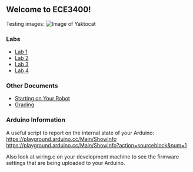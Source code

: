 ## Welcome to ECE3400!

Testing images:
![Image of Yaktocat](https://octodex.github.com/images/yaktocat.png)

### Labs
- [Lab 1](lab1.md)
- [Lab 2](lab2.md)
- [Lab 3](lab3.md)
- [Lab 4](lab4.md)

### Other Documents
- [Starting on Your Robot](starting_your_robot.md)
- [Grading](Grading/Readme.md)

### Arduino Information

A useful script to report on the internal state of your Arduino:
https://playground.arduino.cc/Main/ShowInfo
https://playground.arduino.cc/Main/ShowInfo?action=sourceblock&num=1

Also look at wiring.c on your development machine to see the firmware settings that are being uploaded to your Arduino.

